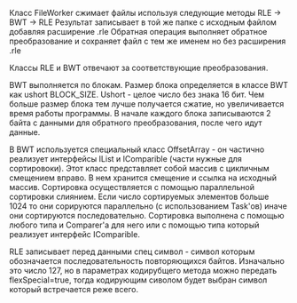  Класс FileWorker сжимает файлы используя следующие методы RLE -> BWT -> RLE 
  Результат записывает в той же папке с исходным файлом добавляя расширение .rle
  Обратная операция выполняет обратное преобразование и сохраняет файл с тем же именем но без расширения .rle

  Классы RLE и BWT отвечают за соответствующие преобразования.

  BWT выполняется по блокам. Размер блока определяется в классе BWT как ushort BLOCK_SIZE.
  Ushort - целое число без знака 16 бит. Чем больше размер блока тем лучше получается сжатие, но увеличивается время работы программы. 
  В начале каждого блока записываются 2 байта с данными для обратного преобразования, после чего идут данные. 

  В BWT используется специальный класс OffsetArray - он частично реализует интерфейсы IList и IComparible (части нужные для сортировоки). Этот класс представляет собой массив с цикличным смещением вправо. В нем хранится смещение и ссылка на исходный массив. 
  Сортировка осуществляется с помощью параллельной сортировки слиянием. Если число сортируемых элементов больше 1024 то они сорируются параллельно (с использованием Task'ов) иначе они сортируются последовательно. 
  Сортировка выполнена с помощью любого типа и Comparer'a для него или с помощью типа который реализует интерфейс IComparible.

  RLE записывает перед данными спец символ - символ которым обозначается последовательность повторяющихся байтов. Изначально это число 127, но в параметрах кодирубщего метода можно передать flexSpecial=true, тогда кодирующим сиволом будет выбран символ который встречается реже всего. 
